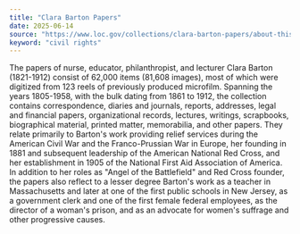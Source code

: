 ```yaml
---
title: "Clara Barton Papers"
date: 2025-06-14
source: "https://www.loc.gov/collections/clara-barton-papers/about-this-collection/"
keyword: "civil rights"
---
```


The papers of nurse, educator, philanthropist, and lecturer Clara Barton (1821-1912) consist of 62,000 items (81,608 images), most of which were digitized from 123 reels of previously produced microfilm. Spanning the years 1805-1958, with the bulk dating from 1861 to 1912, the collection contains correspondence, diaries and journals, reports, addresses, legal and financial papers, organizational records, lectures, writings, scrapbooks, biographical material, printed matter, memorabilia, and other papers. They relate primarily to Barton's work providing relief services during the American Civil War and the Franco-Prussian War in Europe, her founding in 1881 and subsequent leadership of the American National Red Cross, and her establishment in 1905 of the National First Aid Association of America. In addition to her roles as "Angel of the Battlefield" and Red Cross founder, the papers also reflect to a lesser degree Barton's work as a teacher in Massachusetts and later at one of the first public schools in New Jersey, as a government clerk and one of the first female federal employees, as the director of a woman's prison, and as an advocate for women's suffrage and other progressive causes.

